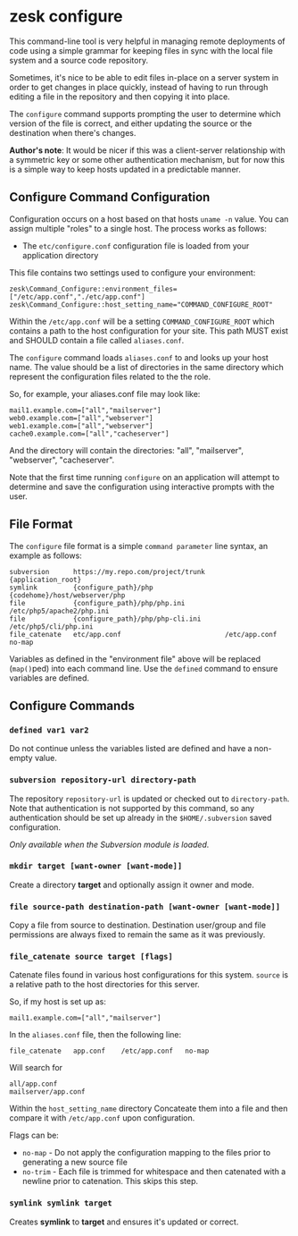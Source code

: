 # zesk configure

This command-line tool is very helpful in managing remote deployments of code using a simple grammar for keeping files in sync with the local file system and a source code repository.

Sometimes, it's nice to be able to edit files in-place on a server system in order to get changes in place quickly, instead of having to run through editing a file in the repository and then copying it into place. 

The `configure` command supports prompting the user to determine which version of the file is correct, and either updating the source or the destination when there's changes.

**Author's note**: It would be nicer if this was a client-server relationship with a symmetric key or some other authentication mechanism, but for now this is a simple way to keep hosts updated in a predictable manner.

## Configure Command Configuration

Configuration occurs on a host based on that hosts `uname -n` value. You can assign multiple "roles" to a single host. The process works as follows:

- The `etc/configure.conf` configuration file is loaded from your application directory

This file contains two settings used to configure your environment:

	zesk\Command_Configure::environment_files=["/etc/app.conf","./etc/app.conf"]
	zesk\Command_Configure::host_setting_name="COMMAND_CONFIGURE_ROOT"

Within the `/etc/app.conf` will be a setting `COMMAND_CONFIGURE_ROOT` which contains a path to the host configuration for your site. This path MUST exist and SHOULD contain a file called `aliases.conf`.

The `configure` command loads `aliases.conf` to and looks up your host name. The value should be a list of directories in the same directory which represent the configuration files related to the the role.

So, for example, your aliases.conf file may look like:

	mail1.example.com=["all","mailserver"]
	web0.example.com=["all","webserver"]
	web1.example.com=["all","webserver"]
	cache0.example.com=["all","cacheserver"]

And the directory will contain the directories: "all", "mailserver", "webserver", "cacheserver".

Note that the first time running `configure` on an application will attempt to determine and save the configuration using interactive prompts with the user.

## File Format

The `configure` file format is a simple `command parameter` line syntax, an example as follows:

	subversion      https://my.repo.com/project/trunk     {application_root}
	symlink         {configure_path}/php                  {codehome}/host/webserver/php
	file            {configure_path}/php/php.ini          /etc/php5/apache2/php.ini
	file            {configure_path}/php/php-cli.ini      /etc/php5/cli/php.ini
	file_catenate   etc/app.conf                          /etc/app.conf				no-map

Variables as defined in the "environment file" above will be replaced (`map()`ped) into each command line. Use the `defined` command to ensure variables are defined.

## Configure Commands

### `defined var1 var2`

Do not continue unless the variables listed are defined and have a non-empty value.

### `subversion repository-url directory-path`

The repository `repository-url` is updated or checked out to `directory-path`. Note that authentication is not supported by this command, so any authentication should be set up already in the `$HOME/.subversion` saved configuration.

*Only available when the Subversion module is loaded.*

### `mkdir target [want-owner [want-mode]]`

Create a directory **target** and optionally assign it owner and mode.

### `file source-path destination-path [want-owner [want-mode]]`

Copy a file from source to destination. Destination user/group and file permissions are always fixed to remain the same as it was previously.

### `file_catenate source target [flags]`

Catenate files found in various host configurations for this system. `source` is a relative path to the host directories for this server.

So, if my host is set up as:

	mail1.example.com=["all","mailserver"]

In the `aliases.conf` file, then the following line:

	file_catenate	app.conf	/etc/app.conf	no-map
	
Will search for

	all/app.conf
	mailserver/app.conf
	
Within the `host_setting_name` directory Concateate them into a file and then compare it with `/etc/app.conf` upon configuration.

Flags can be:

- `no-map` - Do not apply the configuration mapping to the files prior to generating a new source file
- `no-trim` - Each file is trimmed for whitespace and then catenated with a newline prior to catenation. This skips this step.

### `symlink symlink target`

Creates **symlink** to **target** and ensures it's updated or correct.
 
